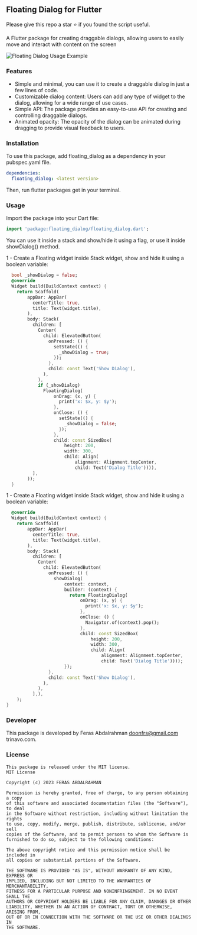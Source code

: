 ## Floating Dialog for Flutter
Please give this repo a star ⭐ if you found the script useful.

A Flutter package for creating draggable dialogs, allowing users to easily move and interact with content on the screen

![Floating Dialog Usage Example](https://github.com/doonfrs/flutter_floating_dialog/blob/main/example/assets/example.gif?raw=true
)


### Features
- Simple and minimal, you can use it to create a draggable dialog in just a few lines of code.
- Customizable dialog content: Users can add any type of widget to the dialog, allowing for a wide range of use cases.
- Simple API: The package provides an easy-to-use API for creating and controlling draggable dialogs.
- Animated opacity: The opacity of the dialog can be animated during dragging to provide visual feedback to users.

### Installation
To use this package, add floating_dialog as a dependency in your pubspec.yaml file.
```yaml
dependencies:
  floating_dialog: <latest version>
```
Then, run flutter packages get in your terminal.

### Usage
Import the package into your Dart file:
```dart
import 'package:floating_dialog/floating_dialog.dart';
```
You can use it inside a stack and show/hide it using a flag, or use it inside showDialog() method.

1 - Create a Floating widget inside Stack widget, show and hide it using a boolean variable:

```dart
  bool _showDialog = false;
  @override
  Widget build(BuildContext context) {
    return Scaffold(
        appBar: AppBar(
          centerTitle: true,
          title: Text(widget.title),
        ),
        body: Stack(
          children: [
            Center(
              child: ElevatedButton(
                onPressed: () {
                  setState(() {
                    _showDialog = true;
                  });
                },
                child: const Text('Show Dialog'),
              ),
            ),
            if (_showDialog)
              FloatingDialog(
                  onDrag: (x, y) {
                    print('x: $x, y: $y');
                  },
                  onClose: () {
                    setState(() {
                      _showDialog = false;
                    });
                  },
                  child: const SizedBox(
                      height: 200,
                      width: 300,
                      child: Align(
                          alignment: Alignment.topCenter,
                          child: Text('Dialog Title')))),
          ],
        ));
  }

```
1 - Create a Floating widget inside Stack widget, show and hide it using a boolean variable:

```dart
  @override
  Widget build(BuildContext context) {
    return Scaffold(
        appBar: AppBar(
          centerTitle: true,
          title: Text(widget.title),
        ),
        body: Stack(
          children: [
            Center(
              child: ElevatedButton(
                onPressed: () {
                  showDialog(
                      context: context,
                      builder: (context) {
                        return FloatingDialog(
                            onDrag: (x, y) {
                              print('x: $x, y: $y');
                            },
                            onClose: () {
                              Navigator.of(context).pop();
                            },
                            child: const SizedBox(
                                height: 200,
                                width: 300,
                                child: Align(
                                    alignment: Alignment.topCenter,
                                    child: Text('Dialog Title'))));
                      });
                },
                child: const Text('Show Dialog'),
              ),
            ),
          ],),
    );
}

```


### Developer
This package is developed by Feras Abdalrahman doonfrs@gmail.com trinavo.com.

### License
```
This package is released under the MIT license.
MIT License

Copyright (c) 2023 FERAS ABDALRAHMAN

Permission is hereby granted, free of charge, to any person obtaining a copy
of this software and associated documentation files (the "Software"), to deal
in the Software without restriction, including without limitation the rights
to use, copy, modify, merge, publish, distribute, sublicense, and/or sell
copies of the Software, and to permit persons to whom the Software is
furnished to do so, subject to the following conditions:

The above copyright notice and this permission notice shall be included in
all copies or substantial portions of the Software.

THE SOFTWARE IS PROVIDED "AS IS", WITHOUT WARRANTY OF ANY KIND, EXPRESS OR
IMPLIED, INCLUDING BUT NOT LIMITED TO THE WARRANTIES OF MERCHANTABILITY,
FITNESS FOR A PARTICULAR PURPOSE AND NONINFRINGEMENT. IN NO EVENT SHALL THE
AUTHORS OR COPYRIGHT HOLDERS BE LIABLE FOR ANY CLAIM, DAMAGES OR OTHER
LIABILITY, WHETHER IN AN ACTION OF CONTRACT, TORT OR OTHERWISE, ARISING FROM,
OUT OF OR IN CONNECTION WITH THE SOFTWARE OR THE USE OR OTHER DEALINGS IN
THE SOFTWARE.
```
